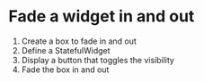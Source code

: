 # Fade a widget in and out

1. Create a box to fade in and out
2. Define a StatefulWidget
3. Display a button that toggles the visibility
4. Fade the box in and out